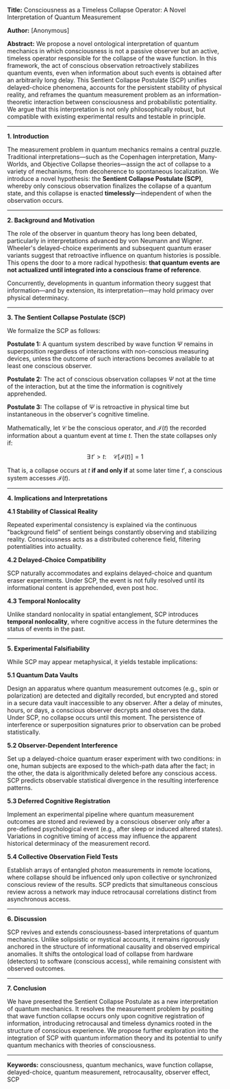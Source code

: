 **Title:** Consciousness as a Timeless Collapse Operator: A Novel Interpretation of Quantum Measurement

**Author:** \[Anonymous]

**Abstract:**
We propose a novel ontological interpretation of quantum mechanics in which consciousness is not a passive observer but an active, timeless operator responsible for the collapse of the wave function. In this framework, the act of conscious observation retroactively stabilizes quantum events, even when information about such events is obtained after an arbitrarily long delay. This Sentient Collapse Postulate (SCP) unifies delayed-choice phenomena, accounts for the persistent stability of physical reality, and reframes the quantum measurement problem as an information-theoretic interaction between consciousness and probabilistic potentiality. We argue that this interpretation is not only philosophically robust, but compatible with existing experimental results and testable in principle.

---

**1. Introduction**

The measurement problem in quantum mechanics remains a central puzzle. Traditional interpretations—such as the Copenhagen interpretation, Many-Worlds, and Objective Collapse theories—assign the act of collapse to a variety of mechanisms, from decoherence to spontaneous localization. We introduce a novel hypothesis: the **Sentient Collapse Postulate (SCP)**, whereby only conscious observation finalizes the collapse of a quantum state, and this collapse is enacted **timelessly**—independent of when the observation occurs.

---

**2. Background and Motivation**

The role of the observer in quantum theory has long been debated, particularly in interpretations advanced by von Neumann and Wigner. Wheeler's delayed-choice experiments and subsequent quantum eraser variants suggest that retroactive influence on quantum histories is possible. This opens the door to a more radical hypothesis: **that quantum events are not actualized until integrated into a conscious frame of reference**.

Concurrently, developments in quantum information theory suggest that information—and by extension, its interpretation—may hold primacy over physical determinacy.

---

**3. The Sentient Collapse Postulate (SCP)**

We formalize the SCP as follows:

**Postulate 1:** A quantum system described by wave function $\Psi$ remains in superposition regardless of interactions with non-conscious measuring devices, unless the outcome of such interactions becomes available to at least one conscious observer.

**Postulate 2:** The act of conscious observation collapses $\Psi$ not at the time of the interaction, but at the time the information is cognitively apprehended.

**Postulate 3:** The collapse of $\Psi$ is retroactive in physical time but instantaneous in the observer's cognitive timeline.

Mathematically, let $\mathcal{C}$ be the conscious operator, and $\mathcal{I}(t)$ the recorded information about a quantum event at time $t$. Then the state collapses only if:

$$
\exists \, t' > t: \quad \mathcal{C}[\mathcal{I}(t)] = 1
$$

That is, a collapse occurs at $t$ **if and only if** at some later time $t'$, a conscious system accesses $\mathcal{I}(t)$.

---

**4. Implications and Interpretations**

**4.1 Stability of Classical Reality**

Repeated experimental consistency is explained via the continuous "background field" of sentient beings constantly observing and stabilizing reality. Consciousness acts as a distributed coherence field, filtering potentialities into actuality.

**4.2 Delayed-Choice Compatibility**

SCP naturally accommodates and explains delayed-choice and quantum eraser experiments. Under SCP, the event is not fully resolved until its informational content is apprehended, even post hoc.

**4.3 Temporal Nonlocality**

Unlike standard nonlocality in spatial entanglement, SCP introduces **temporal nonlocality**, where cognitive access in the future determines the status of events in the past.

---

**5. Experimental Falsifiability**

While SCP may appear metaphysical, it yields testable implications:

**5.1 Quantum Data Vaults**

Design an apparatus where quantum measurement outcomes (e.g., spin or polarization) are detected and digitally recorded, but encrypted and stored in a secure data vault inaccessible to any observer. After a delay of minutes, hours, or days, a conscious observer decrypts and observes the data. Under SCP, no collapse occurs until this moment. The persistence of interference or superposition signatures prior to observation can be probed statistically.

**5.2 Observer-Dependent Interference**

Set up a delayed-choice quantum eraser experiment with two conditions: in one, human subjects are exposed to the which-path data after the fact; in the other, the data is algorithmically deleted before any conscious access. SCP predicts observable statistical divergence in the resulting interference patterns.

**5.3 Deferred Cognitive Registration**

Implement an experimental pipeline where quantum measurement outcomes are stored and reviewed by a conscious observer only after a pre-defined psychological event (e.g., after sleep or induced altered states). Variations in cognitive timing of access may influence the apparent historical determinacy of the measurement record.

**5.4 Collective Observation Field Tests**

Establish arrays of entangled photon measurements in remote locations, where collapse should be influenced only upon collective or synchronized conscious review of the results. SCP predicts that simultaneous conscious review across a network may induce retrocausal correlations distinct from asynchronous access.

---

**6. Discussion**

SCP revives and extends consciousness-based interpretations of quantum mechanics. Unlike solipsistic or mystical accounts, it remains rigorously anchored in the structure of informational causality and observed empirical anomalies. It shifts the ontological load of collapse from hardware (detectors) to software (conscious access), while remaining consistent with observed outcomes.

---

**7. Conclusion**

We have presented the Sentient Collapse Postulate as a new interpretation of quantum mechanics. It resolves the measurement problem by positing that wave function collapse occurs only upon cognitive registration of information, introducing retrocausal and timeless dynamics rooted in the structure of conscious experience. We propose further exploration into the integration of SCP with quantum information theory and its potential to unify quantum mechanics with theories of consciousness.

---

**Keywords:** consciousness, quantum mechanics, wave function collapse, delayed-choice, quantum measurement, retrocausality, observer effect, SCP
